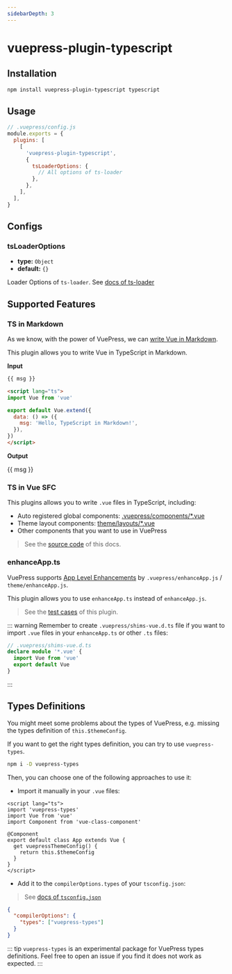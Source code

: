 ```yaml
---
sidebarDepth: 3
---
```


# vuepress-plugin-typescript <GitHubLink repo="vuepress/vuepress-community"/>

## Installation

```sh
npm install vuepress-plugin-typescript typescript
```

## Usage

```js
// .vuepress/config.js
module.exports = {
  plugins: [
    [
      'vuepress-plugin-typescript',
      {
        tsLoaderOptions: {
          // All options of ts-loader
        },
      },
    ],
  ],
}
```

## Configs

### tsLoaderOptions

- **type:** `Object`
- **default:** `{}`

Loader Options of `ts-loader`. See [docs of ts-loader](https://github.com/TypeStrong/ts-loader#loader-options)

## Supported Features

### TS in Markdown

As we know, with the power of VuePress, we can [write Vue in Markdown](https://vuepress.vuejs.org/guide/using-vue.html).

This plugin allows you to write Vue in TypeScript in Markdown.

**Input**

```md
{{ msg }}

<script lang="ts">
import Vue from 'vue'

export default Vue.extend({
  data: () => ({
    msg: 'Hello, TypeScript in Markdown!',
  }),
})
</script>
```

**Output**

{{ msg }}

<script lang="ts">
import Vue from 'vue'

export default Vue.extend({
  data: () => ({
    msg: 'Hello, TypeScript in Markdown!',
  }),
})
</script>

### TS in Vue SFC

This plugins allows you to write `.vue` files in TypeScript, including:

- Auto registered global components: [.vuepress/components/\*.vue](https://vuepress.vuejs.org/guide/directory-structure.html)
- Theme layout components: [theme/layouts/\*.vue](https://vuepress.vuejs.org/theme/writing-a-theme.html#layout-component)
- Other components that you want to use in VuePress

> See the [source code](https://github.com/vuepress/vuepress-community/tree/master/packages/docs/src/.vuepress/components) of this docs.

### enhanceApp.ts

VuePress supports [App Level Enhancements](https://vuepress.vuejs.org/guide/basic-config.html#app-level-enhancements) by `.vuepress/enhanceApp.js` / `theme/enhanceApp.js`.

This plugin allows you to use `enhanceApp.ts` instead of `enhanceApp.js`.

> See the [test cases](https://github.com/vuepress/vuepress-community/blob/master/packages/vuepress-plugin-typescript/test/e2e/docs/.vuepress/theme/enhanceApp.ts) of this plugin.

::: warning
Remember to create `.vuepress/shims-vue.d.ts` file if you want to import `.vue` files in your `enhanceApp.ts` or other `.ts` files:

```ts
// .vuepress/shims-vue.d.ts
declare module '*.vue' {
  import Vue from 'vue'
  export default Vue
}
```

:::

## Types Definitions

You might meet some problems about the types of VuePress, e.g. missing the types definition of `this.$themeConfig`.

If you want to get the right types definition, you can try to use `vuepress-types`.

```sh
npm i -D vuepress-types
```

Then, you can choose one of the following approaches to use it:

- Import it manually in your `.vue` files:

```vue
<script lang="ts">
import 'vuepress-types'
import Vue from 'vue'
import Component from 'vue-class-component'

@Component
export default class App extends Vue {
  get vuepressThemeConfig() {
    return this.$themeConfig
  }
}
</script>
```

- Add it to the `compilerOptions.types` of your `tsconfig.json`:

> See [docs of `tsconfig.json`](https://www.typescriptlang.org/docs/handbook/tsconfig-json.html#types-typeroots-and-types)

```json
{
  "compilerOptions": {
    "types": ["vuepress-types"]
  }
}
```

::: tip
`vuepress-types` is an experimental package for VuePress types definitions. Feel free to open an issue if you find it does not work as expected.
:::

